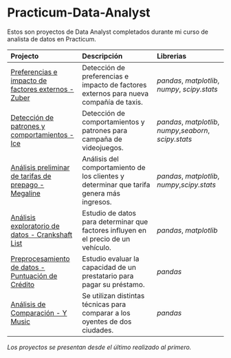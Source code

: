 # Practicum-Data-Analyst
Estos son proyectos de Data Analyst completados durante mi curso de analista de datos en Practicum.

| Projecto               | Descripción                                                                                 | Librerias                      |
|:--------------------- |:------------------------------------------------------------------------------------------- |:------------------------------ |
|[Preferencias e impacto de factores externos - Zuber](External_Paterns)|Detección de preferencias e impacto de factores externos para nueva compañía de taxis.|*pandas*, *matplotlib*, *numpy*, *scipy.stats*|
|[Detección de patrones y comportamientos - Ice](User_Patern)|Detección de comportamientos y patrones para campaña de videojuegos.|*pandas*, *matplotlib*, *numpy*,*seaborn*, *scipy.stats*|
|[Análisis preliminar de tarifas de prepago - Megaline](Rate_Analysis)|Análisis del comportamiento de los clientes y determinar que tarifa genera más ingresos.|*pandas*, *matplotlib*, *numpy*,*scipy.stats*|
|[Análisis exploratorio de datos - Crankshaft List](Price_Factors)|Estudio de datos para determinar que factores influyen en el precio de un vehículo.|*pandas*, *matplotlib*|
|[Preprocesamiento de datos - Puntuación de Crédito](Credit_Scoring)|Estudio evaluar la capacidad de un prestatario para pagar su préstamo.|*pandas*|
|[Análisis de Comparación - Y Music](YMusic)|Se utilizan distintas técnicas para comparar a los oyentes de dos ciudades.|*pandas*|

*Los proyectos se presentan desde el último realizado al primero.*

